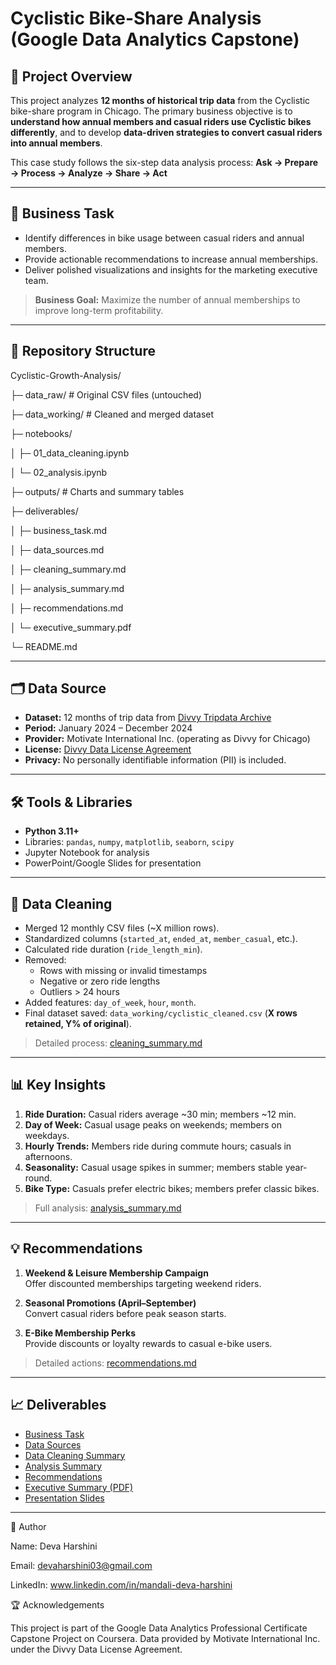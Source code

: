 # Cyclistic Bike-Share Analysis (Google Data Analytics Capstone)

## 📌 Project Overview
This project analyzes **12 months of historical trip data** from the Cyclistic bike-share program in Chicago. The primary business objective is to **understand how annual members and casual riders use Cyclistic bikes differently**, and to develop **data-driven strategies to convert casual riders into annual members**.

This case study follows the six-step data analysis process:
**Ask → Prepare → Process → Analyze → Share → Act**

---

## 🎯 Business Task
- Identify differences in bike usage between casual riders and annual members.
- Provide actionable recommendations to increase annual memberships.
- Deliver polished visualizations and insights for the marketing executive team.

> **Business Goal:** Maximize the number of annual memberships to improve long-term profitability.

---

## 📂 Repository Structure
Cyclistic-Growth-Analysis/

├─ data_raw/ # Original CSV files (untouched)

├─ data_working/ # Cleaned and merged dataset

├─ notebooks/

│ ├─ 01_data_cleaning.ipynb

│ └─ 02_analysis.ipynb

├─ outputs/ # Charts and summary tables

├─ deliverables/

│ ├─ business_task.md

│ ├─ data_sources.md

│ ├─ cleaning_summary.md

│ ├─ analysis_summary.md



│ ├─ recommendations.md

│ └─ executive_summary.pdf

└─ README.md


---

## 🗂️ Data Source
- **Dataset:** 12 months of trip data from [Divvy Tripdata Archive](https://divvy-tripdata.s3.amazonaws.com/index.html)  
- **Period:** January 2024 – December 2024
- **Provider:** Motivate International Inc. (operating as Divvy for Chicago)  
- **License:** [Divvy Data License Agreement](https://www.divvybikes.com/data-license-agreement)  
- **Privacy:** No personally identifiable information (PII) is included.

---

## 🛠 Tools & Libraries
- **Python 3.11+**
- Libraries: `pandas`, `numpy`, `matplotlib`, `seaborn`, `scipy`
- Jupyter Notebook for analysis
- PowerPoint/Google Slides for presentation

---

## 🧹 Data Cleaning
- Merged 12 monthly CSV files (~X million rows).
- Standardized columns (`started_at`, `ended_at`, `member_casual`, etc.).
- Calculated ride duration (`ride_length_min`).
- Removed:
  - Rows with missing or invalid timestamps
  - Negative or zero ride lengths
  - Outliers > 24 hours
- Added features: `day_of_week`, `hour`, `month`.
- Final dataset saved: `data_working/cyclistic_cleaned.csv` (**X rows retained, Y% of original**).

> Detailed process: [cleaning_summary.md](deliverables/cleaning_summary.md)

---

## 📊 Key Insights
1. **Ride Duration:** Casual riders average ~30 min; members ~12 min.
2. **Day of Week:** Casual usage peaks on weekends; members on weekdays.
3. **Hourly Trends:** Members ride during commute hours; casuals in afternoons.
4. **Seasonality:** Casual usage spikes in summer; members stable year-round.
5. **Bike Type:** Casuals prefer electric bikes; members prefer classic bikes.

> Full analysis: [analysis_summary.md](deliverables/analysis_summary.md)

---

## 💡 Recommendations
1. **Weekend & Leisure Membership Campaign**  
   Offer discounted memberships targeting weekend riders.

2. **Seasonal Promotions (April–September)**  
   Convert casual riders before peak season starts.

3. **E-Bike Membership Perks**  
   Provide discounts or loyalty rewards to casual e-bike users.

> Detailed actions: [recommendations.md](deliverables/recommendations.md)

---

## 📈 Deliverables
- [Business Task](deliverables/business_task.md)
- [Data Sources](deliverables/data_sources.md)
- [Data Cleaning Summary](deliverables/cleaning_summary.md)
- [Analysis Summary](deliverables/analysis_summary.md)
- [Recommendations](deliverables/recommendations.md)
- [Executive Summary (PDF)](deliverables/executive_summary.pdf)
- [Presentation Slides](slides/Cyclistic_Case_Study_Presentation.pdf)

---

📌 Author

Name: Deva Harshini

Email: devaharshini03@gmail.com

LinkedIn: www.linkedin.com/in/mandali-deva-harshini

🏆 Acknowledgements

This project is part of the Google Data Analytics Professional Certificate Capstone Project on Coursera.
Data provided by Motivate International Inc. under the Divvy Data License Agreement.
